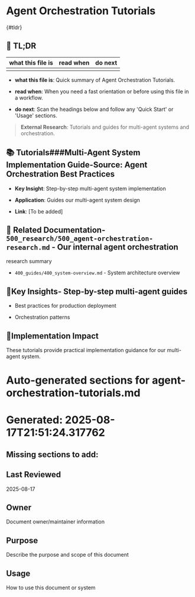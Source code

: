 <!-- CONTEXT_REFERENCE: 400_guides/400_cursor-context-engineering-guide.md -->
<!-- MODULE_REFERENCE: 400_guides/400_deployment-environment-guide.md -->
<!-- MODULE_REFERENCE: 400_guides/400_system-overview.md -->

# Agent Orchestration Tutorials

{#tldr}

## 🔎 TL;DR

| what this file is | read when | do next |
|---|---|---|
|  |  |  |

- **what this file is**: Quick summary of Agent Orchestration Tutorials.

- **read when**: When you need a fast orientation or before using this file in a workflow.

- **do next**: Scan the headings below and follow any 'Quick Start' or 'Usage' sections.

> **External Research**: Tutorials and guides for multi-agent systems and orchestration.

## 📚 **Tutorials**###**Multi-Agent System Implementation Guide**-**Source**: Agent Orchestration Best Practices

- **Key Insight**: Step-by-step multi-agent system implementation

- **Application**: Guides our multi-agent system design

- **Link**: [To be added]

## 🔗 **Related Documentation**- `500_research/500_agent-orchestration-research.md` - Our internal agent orchestration
research summary

- `400_guides/400_system-overview.md` - System architecture overview

## 📖**Key Insights**- Step-by-step multi-agent guides

- Best practices for production deployment

- Orchestration patterns

## 🎯**Implementation Impact**

These tutorials provide practical implementation guidance for our multi-agent system.

<!-- README_AUTOFIX_START -->
# Auto-generated sections for agent-orchestration-tutorials.md
# Generated: 2025-08-17T21:51:24.317762

## Missing sections to add:

## Last Reviewed

2025-08-17

## Owner

Document owner/maintainer information

## Purpose

Describe the purpose and scope of this document

## Usage

How to use this document or system

<!-- README_AUTOFIX_END -->
